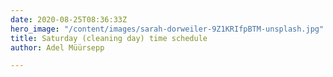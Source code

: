 ```yaml
---
date: 2020-08-25T08:36:33Z
hero_image: "/content/images/sarah-dorweiler-9Z1KRIfpBTM-unsplash.jpg"
title: Saturday (cleaning day) time schedule
author: Adel Müürsepp

---
```

